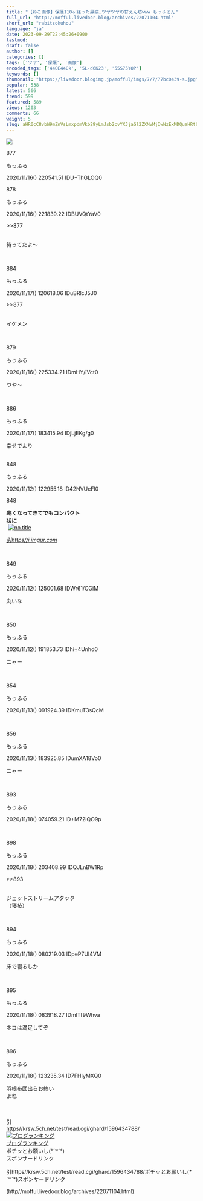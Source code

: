 ```yaml
---
title: "【ねこ画像】保護110ヶ経った黒猫…ツヤツヤの甘えん坊www もっふるん"
full_url: "http://mofful.livedoor.blog/archives/22071104.html"
short_url: "rabitsokuhou"
language: "ja"
date: 2023-09-29T22:45:26+0900
lastmod: 
draft: false
author: []
categories: []
tags: ['ツヤ', '保護', '画像']
encoded_tags: ['44OE44Ok', '5L-d6K23', '55S75YOP']
keywords: []
thumbnail: "https://livedoor.blogimg.jp/mofful/imgs/7/7/77bc0439-s.jpg"
popular: 538
latest: 566
trend: 599
featured: 589
views: 1203
comments: 66
weight: 5
slug: aHR0cC8vbW9mZnVsLmxpdmVkb29yLmJsb2cvYXJjaGl2ZXMvMjIwNzExMDQuaHRtbA==
---
```


![](https://livedoor.blogimg.jp/mofful/imgs/7/7/77bc0439-s.jpg)

<div><p class='t_h'>877 <p>もっふる</p> <p> 2020/11/16() 220541.51 IDU+ThGLOQ0</p></p><p class='t_h t_i'>878 <p>もっふる</p> <p>2020/11/16() 221839.22 IDBUVQtYaV0</p></p><p class='t_b t_i'><p class='anchor'>>>877</p><br>待ってたよ～</p><br><p class='t_h t_i'>884 <p>もっふる</p> <p>2020/11/17() 120618.06 IDuBRlcJ5J0</p></p><p class='t_b t_i'><p class='anchor'>>>877</p><br>イケメン</p><br><p class='t_h'>879 <p>もっふる</p> <p>2020/11/16() 225334.21 IDmHY/lVct0</p></p><p class='t_b'>つや～</p><br><p class='t_h'>886 <p>もっふる</p> <p>2020/11/17() 183415.94 IDjLjEKg/g0</p></p><p class='t_b'>幸せでより</p><br>848 <p>もっふる</p> <p> 2020/11/12() 122955.18 ID42NVUeFl0</p><p>848</p><b> 寒くなってきてでもコンパクト</b><br><b>状に </b><br><a target='_blank' href='https//livedoor.blogimg.jp/mofful/imgs/a/8/a8f31c96.jpg'><img hspace='5' border='0' class='image pict' alt='no title' src='https//livedoor.blogimg.jp/mofful/imgs/a/8/a8f31c96-s.jpg'></a><br> <a href='https//i.imgur.com/fvKLj1R.jpg' target='_blank' title=''><i><p>引https//i.imgur.com<br></p></i></a><br> <p class='t_h'>849 <p>もっふる</p> <p> 2020/11/12() 125001.68 IDWr61/CGiM</p></p> <p class='t_b'> 丸いな </p><br> <p class='t_h'>850 <p>もっふる</p> <p> 2020/11/12() 191853.73 IDhi+4Unhd0</p></p> <p class='t_b'> ニャー </p><br> <p class='t_h'>854 <p>もっふる</p> <p> 2020/11/13() 091924.39 IDKmuT3sQcM</p></p> <br> <p class='t_h'>856 <p>もっふる</p> <p> 2020/11/13() 183925.85 IDumXA18Vo0</p></p> <p class='t_b'> ニャー</p><br> <p class='t_h'>893 <p>もっふる</p> <p> 2020/11/18() 074059.21 ID+M72iQO9p</p></p> <br> <p class='t_h t_i'>898 <p>もっふる</p> <p> 2020/11/18() 203408.99 IDQJLnBW1Rp</p></p> <p class='t_b t_i'> <p class='anchor'>>>893</p> <br> ジェットストリームアタック<br>（寝技） </p><br> <p class='t_h'>894 <p>もっふる</p> <p> 2020/11/18() 080219.03 IDpeP7UI4VM</p></p> <p class='t_b'> 床で寝るしか </p><br> <p class='t_h'>895 <p>もっふる</p> <p> 2020/11/18() 083918.27 IDmlTf9Whva</p></p> <p class='t_b'> ネコは満足してぞ </p><br> <p class='t_h'>896 <p>もっふる</p> <p> 2020/11/18() 123235.34 ID7FHIyMXQ0</p></p> <p class='t_b'> 羽根布団出らお終い<br>よね </p><br> <br>引<br>https//krsw.5ch.net/test/read.cgi/ghard/1596434788/<br><a href='//blog.with2.net/link/?2036932'><img src='https//blog.with2.net/img/banner/banner_21.gif' title='ブログランキング'></a><br><a href='//blog.with2.net/link/?2036932'>ブログランキング</a><br>ポチッとお願いし(*´꒳`*)<br>スポンサードリンク<br><img border='0' width='1' height='1' src='https//www11.a8.net/0.gif?a8mat=3BDUGQ+4RHMA+2HOM+BS629' alt=''> <p>引https//krsw.5ch.net/test/read.cgi/ghard/1596434788/ポチッとお願いし(*´꒳`*)スポンサードリンク</p></div>

(http//mofful.livedoor.blog/archives/22071104.html)
